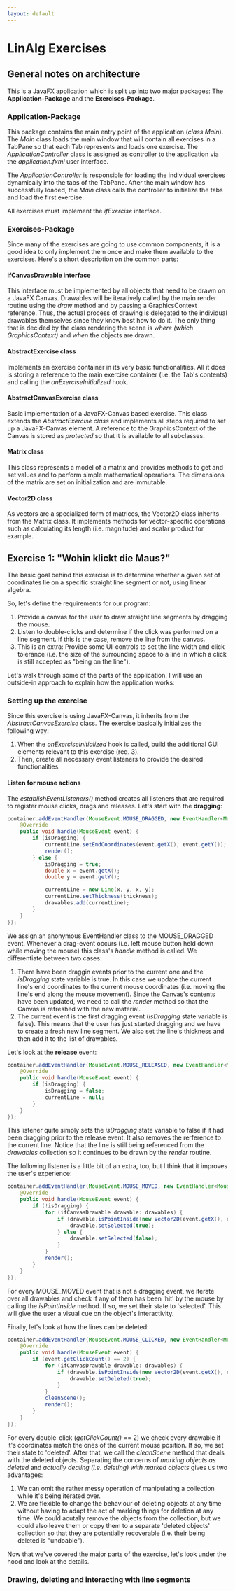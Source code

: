 ```yaml
---
layout: default
---
```


# LinAlg Exercises

## General notes on architecture

This is a JavaFX application which is split up into two major packages: The <strong>Application-Package</strong> and the <strong>Exercises-Package</strong>.

### Application-Package

This package contains the main entry point of the application (_class Main_). The _Main_ class loads the main window that will contain all exercises
in a TabPane so that each Tab represents and loads one exercise. The _ApplicationController_ class is assigned as controller to the application via the
_application.fxml_ user interface.

The _ApplicationController_ is responsible for loading the individual exercises dynamically into the tabs of the TabPane. After the main window has successfully
loaded, the _Main_ class calls the controller to initialize the tabs and load the first exercise.

All exercises must implement the _ifExercise_ interface.

### Exercises-Package

Since many of the exercises are going to use common components, it is a good idea to only implement them once and make them available to the exercises. Here's a short
description on the common parts:

#### ifCanvasDrawable interface

This interface must be implemented by all objects that need to be drawn on a JavaFX Canvas. Drawables will be iteratively called by the main render routine using the
_draw_ method and by passing a GraphicsContext reference. Thus, the actual process of drawing is delegated to the individual drawables themselves since they know
best how to do it. The only thing that is decided by the class rendering the scene is _where (which GraphicsContext)_ and _when_ the objects are drawn.

#### AbstractExercise class

Implements an exercise container in its very basic functionalities. All it does is storing a reference to the main exercise container (i.e. the Tab's contents) and
calling the _onExerciseInitialized_ hook.

#### AbstractCanvasExercise class

Basic implementation of a JavaFX-Canvas based exercise. This class extends the _AbstractExercise class_ and implements all steps required to set up a
JavaFX-Canvas element. A reference to the GraphicsContext of the Canvas is stored as _protected_ so that it is available to all subclasses.

#### Matrix class
This class represents a model of a matrix and provides methods to get and set values and to perform simple mathematical operations.
The dimensions of the matrix are set on initialization and are immutable. 

#### Vector2D class
As vectors are a specialized form of matrices, the Vector2D class inherits from the Matrix class. It implements methods for vector-specific operations
such as calculating its length (i.e. magnitude) and scalar product for example.

## Exercise 1: "Wohin klickt die Maus?"
The basic goal behind this exercise is to determine whether a given set of coordinates lie on a specific straight line segment or not, using linear algebra.

So, let's define the requirements for our program:
1. Provide a canvas for the user to draw straight line segments by dragging the mouse.
2. Listen to double-clicks and determine if the click was performed on a line segment. If this is the case, remove the line from the canvas.
3. This is an extra: Provide some UI-controls to set the line width and click tolerance (i.e. the size of the surrounding space to a line in which a click is still accepted as "being on the line").

Let's walk through some of the parts of the application. I will use an outside-in approach to explain how the application works:

### Setting up the exercise
Since this exercise is using JavaFX-Canvas, it inherits from the _AbstractCanvasExercise_ class. The exercise basically initializes the following way:

1. When the _onExerciseInitialized_ hook is called, build the additional GUI elements relevant to this exercise (req. 3). 
2. Then, create all necessary event listeners to provide the desired functionalities.

#### Listen for mouse actions
The _establishEventListeners()_ method creates all listeners that are required to register mouse clicks, drags and releases. Let's start with the __dragging__:

```java
container.addEventHandler(MouseEvent.MOUSE_DRAGGED, new EventHandler<MouseEvent>() {
    @Override
    public void handle(MouseEvent event) {
        if (isDragging) {
            currentLine.setEndCoordinates(event.getX(), event.getY());
            render();
        } else {
            isDragging = true;
            double x = event.getX();
            double y = event.getY();

            currentLine = new Line(x, y, x, y);
            currentLine.setThickness(thickness);
            drawables.add(currentLine);
        }
    }
});
```

We assign an anonymous EventHandler<MouseEvent> class to the MOUSE_DRAGGED event. Whenever a drag-event occurs (i.e.
left mouse button held down while moving the mouse) this class's _handle_ method is called. We differentiate between two
cases:
1. There have been draggin events prior to the current one and the _isDragging_ state variable is true. In this case we update the current line's end coordinates to the current mouse coordinates (i.e. moving the line's end along the mouse movement). Since the Canvas's contents have been updated, we need to call the _render_ method so that the Canvas is refreshed with the new material.
2. The current event is the first dragging event (_isDragging_ state variable is false). This means that the user has just started dragging and we have to create a fresh new line segment. We also set the line's thickness and then add it to the list of drawables.

Let's look at the __release__ event:
    
```java
container.addEventHandler(MouseEvent.MOUSE_RELEASED, new EventHandler<MouseEvent>() {
    @Override
    public void handle(MouseEvent event) {
        if (isDragging) {
            isDragging = false;
            currentLine = null;
        }
    }
});
```

This listener quite simply sets the _isDragging_ state variable to false if it had been dragging prior to the release event. It also removes the rerference to the current line. Notice that the line is still being referenced from the _drawables_ collection so it continues to be drawn by the _render_ routine.

The following listener is a little bit of an extra, too, but I think that it improves the user's experience:  

```java
container.addEventHandler(MouseEvent.MOUSE_MOVED, new EventHandler<MouseEvent>() {
    @Override
    public void handle(MouseEvent event) {
        if (!isDragging) {
            for (ifCanvasDrawable drawable: drawables) {
                if (drawable.isPointInside(new Vector2D(event.getX(), event.getY()))) {
                    drawable.setSelected(true);
                } else {
                    drawable.setSelected(false);
                }
            }
            render();
        }
    }
});
```

For every MOUSE_MOVED event that is not a dragging event, we iterate over all drawables and check if any of them has 
been 'hit' by the mouse by calling the _isPointInside_ method. If so, we set their state to 'selected'. 
This will give the user a visual cue on the object's interactivity.

Finally, let's look at how the lines can be deleted:

```java
container.addEventHandler(MouseEvent.MOUSE_CLICKED, new EventHandler<MouseEvent>() {
    @Override
    public void handle(MouseEvent event) {
        if (event.getClickCount() == 2) {
            for (ifCanvasDrawable drawable: drawables) {
                if (drawable.isPointInside(new Vector2D(event.getX(), event.getY()))) {
                    drawable.setDeleted(true);
                }
            }
            cleanScene();
            render();
        }
    }
});
```

For every double-click (_getClickCount()_ == 2) we check every drawable if it's coordinates match the ones of the current
mouse position. If so, we set their state to 'deleted'. After that, we call the _cleanScene_ method that deals with the
deleted objects. Separating the concerns of _marking objects as deleted_ and _actually dealing (i.e. deleting) with 
marked objects_ gives us two advantages:
1. We can omit the rather messy operation of manipulating a collection while it's being iterated over.
2. We are flexible to change the behaviour of deleting objects at any time without having to adapt the act of marking things for deletion at any time. We could acutally remove the objects from the collection, but we could also leave them or copy them to a separate 'deleted objects' collection so that they are potentially recoverable (i.e. their being deleted is "undoable").

Now that we've covered the major parts of the exercise, let's look under the hood and look at the details.

### Drawing, deleting and interacting with line segments